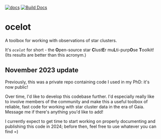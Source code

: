 [![docs](https://img.shields.io/badge/docs-latest-blue.svg)](https://ocelot-docs.org)
[![Build Docs](https://github.com/emilyhunt/ocelot/actions/workflows/build-docs.yml/badge.svg)](https://ocelot-docs.org)

# ocelot

A toolbox for working with observations of star clusters. 

It's _`ocelot`_ for short - the **O**pen-source star **C**lust**E**r mu**L**ti-purp**O**se **T**oolkit! (Its results are better than this acronym.)

## November 2023 update

Previously, this was a private repo containing code I used in my PhD: it's now public!

Over time, I'd like to develop this codebase further. I'd especially really like to involve members of the community and make this a useful toolbox of reliable, fast code for working with star cluster data in the era of Gaia. Message me if there's anything you'd like to add!

I currently expect to get time to start working on properly documenting and publishing this code in 2024; before then, feel free to use whatever you can find =)
